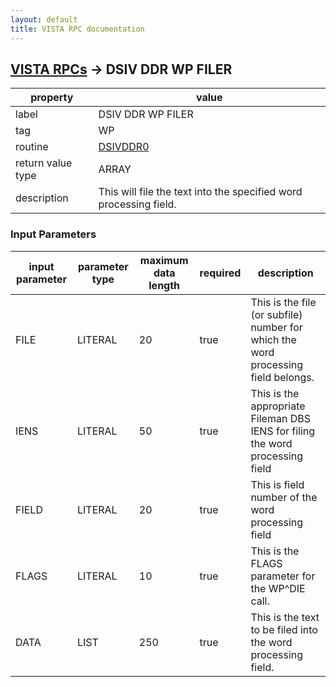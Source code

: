 ```yaml
---
layout: default
title: VISTA RPC documentation
---
```




## [VISTA RPCs](TableOfContent.md) &#8594; DSIV DDR WP FILER 

 property | value 
--- | --- 
 label | DSIV DDR WP FILER
 tag | WP
 routine | [DSIVDDR0](http://code.osehra.org/dox/Routine_DSIVDDR0_source.html)
 return value type | ARRAY
 description |  This will file the text into the specified word processing field.

### Input Parameters

| input parameter | parameter type | maximum data length | required | description | 
| --- | --- | --- | --- | --- | 
| FILE | LITERAL | 20 | true |  This is the file (or subfile) number for which the word processing field belongs. | 
| IENS | LITERAL | 50 | true |  This is the appropriate Fileman DBS IENS for filing the word processing field | 
| FIELD | LITERAL | 20 | true | This is field number of the word processing field | 
| FLAGS | LITERAL | 10 | true |  This is the FLAGS parameter for the WP^DIE call. | 
| DATA | LIST | 250 | true |  This is the text to be filed into the word processing field. | 